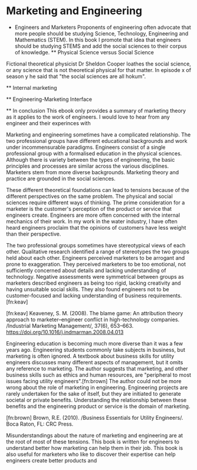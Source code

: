 # Marketing and Engineering
* Engineers and Marketers
Proponents of engineering often advocate that more people should be studying Science, Technology, Engineering and Mathematics (STEM). In this book I promote that idea that engineers should be studying STEMS and add the social sciences to their corpus of knowledge.
** Physical Science versus Social Science

Fictional theoretical physicist Dr Sheldon Cooper loathes the social science, or any science that is not theoretical physical for that matter. In episode x of season y he said that "the social sciences are all hokum". 

** Internal marketing

** Engineering-Marketing Interface

** In conclusion
This ebook only provides a summary of marketing theory as it applies to the work of engineers. I would love to hear from any engineer and their experinces with 

Marketing and engineering sometimes have a complicated relationship. The two professional groups have different educational backgrounds and work under incommensurable paradigms. Engineers consist of a single professional group with a formalised education in the physical sciences. Although there is variety between the types of engineering, the basic principles and processes are similar across the various disciplines. Marketers stem from more diverse backgrounds. Marketing theory and practice are grounded in the social sciences. 

These different theoretical foundations can lead to tensions because of the different perspectives on the same problem. The physical and social sciences require different ways of thinking. The prime consideration for a marketer is the customer's perception of the product or service that engineers create. Engineers are more often concerned with the internal mechanics of their work. In my work in the water industry, I have often heard engineers proclaim that the opinions of customers have less weight than their perspective.

The two professional groups sometimes have stereotypical views of each other. Qualitative research identified a range of stereotypes the two groups held about each other. Engineers perceived marketers to be arrogant and prone to exaggeration. They perceived marketers to be too emotional, not sufficiently concerned about details and lacking understanding of technology. Negative assessments were symmetrical between groups as marketers described engineers as being too rigid, lacking creativity and having unsuitable social skills. They also found engineers not to be customer-focused and lacking understanding of business requirements.[fn:keav]

[fn:keav] Keaveney, S. M. (2008). The blame game: An attribution theory approach to marketer–engineer conflict in high-technology companies. /Industrial Marketing Management/, 37(6), 653–663. https://doi.org/10.1016/j.indmarman.2008.04.013

Engineering education is becoming much more diverse than it was a few years ago. Engineering students commonly take subjects in business, but marketing is often ignored. A textbook about business skills for utility engineers discusses many different aspects of management, but it omits any reference to marketing. The author suggests that marketing, and other business skills such as ethics and human resources, are "peripheral to most issues facing utility engineers".[fn:brown] The author could not be more wrong about the role of marketing in engineering. Engineering projects are rarely undertaken for the sake of itself, but they are initiated to generate societal or private benefits. Understanding the relationship between these benefits and the engineering product or service is the domain of marketing.

[fn:brown] Brown, R.E. (2010). /Business Essentials for Utility Engineers/. Boca Raton, FL: CRC Press.

Misunderstandings about the nature of marketing and engineering are at the root of most of these tensions. This book is written for engineers to understand better how marketing can help them in their job. This book is also useful for marketers who like to discover their expertise can help engineers create better products and 

